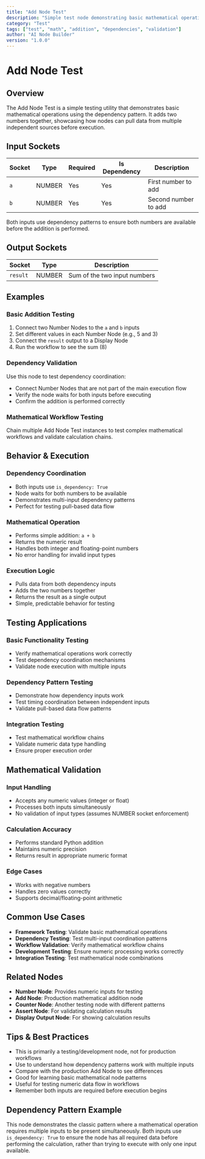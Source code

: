 ```yaml
---
title: "Add Node Test"
description: "Simple test node demonstrating basic mathematical operations and dependency patterns"
category: "Test"
tags: ["test", "math", "addition", "dependencies", "validation"]
author: "AI Node Builder"
version: "1.0.0"
---
```


# Add Node Test

## Overview
The Add Node Test is a simple testing utility that demonstrates basic mathematical operations using the dependency pattern. It adds two numbers together, showcasing how nodes can pull data from multiple independent sources before execution.

## Input Sockets
| Socket | Type | Required | Is Dependency | Description |
|--------|------|----------|---------------|-------------|
| `a` | NUMBER | Yes | Yes | First number to add |
| `b` | NUMBER | Yes | Yes | Second number to add |

Both inputs use dependency patterns to ensure both numbers are available before the addition is performed.

## Output Sockets
| Socket | Type | Description |
|--------|------|-------------|
| `result` | NUMBER | Sum of the two input numbers |

## Examples

### Basic Addition Testing
1. Connect two Number Nodes to the `a` and `b` inputs
2. Set different values in each Number Node (e.g., 5 and 3)
3. Connect the `result` output to a Display Node
4. Run the workflow to see the sum (8)

### Dependency Validation
Use this node to test dependency coordination:
- Connect Number Nodes that are not part of the main execution flow
- Verify the node waits for both inputs before executing
- Confirm the addition is performed correctly

### Mathematical Workflow Testing
Chain multiple Add Node Test instances to test complex mathematical workflows and validate calculation chains.

## Behavior & Execution

### Dependency Coordination
- Both inputs use `is_dependency: True`
- Node waits for both numbers to be available
- Demonstrates multi-input dependency patterns
- Perfect for testing pull-based data flow

### Mathematical Operation
- Performs simple addition: `a + b`
- Returns the numeric result
- Handles both integer and floating-point numbers
- No error handling for invalid input types

### Execution Logic
- Pulls data from both dependency inputs
- Adds the two numbers together
- Returns the result as a single output
- Simple, predictable behavior for testing

## Testing Applications

### Basic Functionality Testing
- Verify mathematical operations work correctly
- Test dependency coordination mechanisms
- Validate node execution with multiple inputs

### Dependency Pattern Testing
- Demonstrate how dependency inputs work
- Test timing coordination between independent inputs
- Validate pull-based data flow patterns

### Integration Testing
- Test mathematical workflow chains
- Validate numeric data type handling
- Ensure proper execution order

## Mathematical Validation

### Input Handling
- Accepts any numeric values (integer or float)
- Processes both inputs simultaneously
- No validation of input types (assumes NUMBER socket enforcement)

### Calculation Accuracy
- Performs standard Python addition
- Maintains numeric precision
- Returns result in appropriate numeric format

### Edge Cases
- Works with negative numbers
- Handles zero values correctly
- Supports decimal/floating-point arithmetic

## Common Use Cases
- **Framework Testing**: Validate basic mathematical operations
- **Dependency Testing**: Test multi-input coordination patterns
- **Workflow Validation**: Verify mathematical workflow chains
- **Development Testing**: Ensure numeric processing works correctly
- **Integration Testing**: Test mathematical node combinations

## Related Nodes
- **Number Node**: Provides numeric inputs for testing
- **Add Node**: Production mathematical addition node
- **Counter Node**: Another testing node with different patterns
- **Assert Node**: For validating calculation results
- **Display Output Node**: For showing calculation results

## Tips & Best Practices
- This is primarily a testing/development node, not for production workflows
- Use to understand how dependency patterns work with multiple inputs
- Compare with the production Add Node to see differences
- Good for learning basic mathematical node patterns
- Useful for testing numeric data flow in workflows
- Remember both inputs are required before execution begins

## Dependency Pattern Example
This node demonstrates the classic pattern where a mathematical operation requires multiple inputs to be present simultaneously. Both inputs use `is_dependency: True` to ensure the node has all required data before performing the calculation, rather than trying to execute with only one input available.